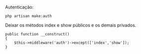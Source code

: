 Autenticação:

    php artisan make:auth

Deixar os métodos index e show públicos e os demais privados.

    public function __construct()
    {
        $this->middleware('auth')->except(['index','show']);
    }
